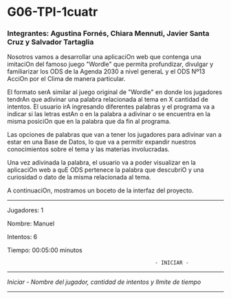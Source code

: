 # G06-TPI-1cuatr
### Integrantes: Agustina Fornés, Chiara Mennuti, Javier Santa Cruz y Salvador Tartaglia

Nosotros vamos a desarrollar una aplicaciOn web que contenga una imitaciOn del famoso juego "Wordle" que permita profundizar, divulgar y familiarizar los ODS de la Agenda 2030 a nivel generaL y el ODS Nº13 AcciOn por el Clima de manera particular.  

El formato serA similar al juego original de "Wordle" en donde los jugadores tendrAn que adivinar una palabra relacionada al tema en X cantidad de intentos. El usuario irA ingresando diferentes palabras y el programa va a indicar si las letras estAn o en la palabra a adivinar o se encuentra en la misma posiciOn que en la palabra que da fin al programa. 

Las opciones de palabras que van a tener los jugadores para adivinar van a estar en una Base de Datos, lo que va a permitir expandir nuestros conocimientos sobre el tema y las materias involucradas.

Una vez adivinada la palabra, el usuario va a poder visualizar en la aplicaciOn web a quE ODS pertenece la palabra que descubriO y una curiosidad o dato de la misma relacionada al tema. 

A continuaciOn, mostramos un boceto de la interfaz del proyecto.

----------------------------------------------------------------------------------------------------------------------------------------

Jugadores: 1

Nombre: Manuel

Intentos: 6

Tiempo: 00:05:00 minutos

                                                    - INICIAR - 

----------------------------------------------------------------------------------------------------------------------------------------

*Iniciar - Nombre del jugador, cantidad de intentos y lImite de tiempo* 

----------------------------------------------------------------------------------------------------------------------------------------





